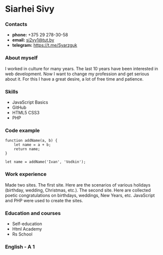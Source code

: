 # Siarhei Sivy

### Contacts
* **phone:** +375 29 278-30-58
* **email:** si2vy1@tut.by
* **telegram:** https://t.me/Syarzguk

### About myself
I worked in culture for many years. The last 10 years have been interested in web development. Now I want to change my profession and get serious about it. For this I have a great desire, a lot of free time and patience.

### Skills
* JavaScript Basics
* GitHub
* HTML5 CSS3
* PHP

### Code example
```
function addName(a, b) {
    let name = a + b;
    return name;
}
                
let name = addName('Ivan', 'Vodkin');
```

### Work experience
Made two sites. The first site. Here are the scenarios of various holidays (birthday, wedding, Christmas, etc.).
The second site. Here are collected poetic congratulations on birthdays, weddings, New Years, etc. JavaScript and PHP were used to create the sites.

### Education and courses
* Self-education
* Html Academy
* Rs School

### English - A 1